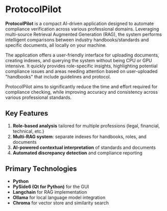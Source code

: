 # ProtocolPilot

**ProtocolPilot** is a compact AI-driven application designed to automate compliance verification across various professional domains. Leveraging multi-source Retrieval Augmented Generation (RAG), the system performs intelligent comparisons between industry handbooks/standards and specific documents, all locally on your machine.

The application offers a user-friendly interface for uploading documents, creating indexes, and querying the system without being CPU or GPU intensive. It quickly provides role-specific insights, highlighting potential compliance issues and areas needing attention based on user-uploaded "handbooks" that include guidelines and protocol.

ProtocolPilot aims to significantly reduce the time and effort required for compliance checking, while improving accuracy and consistency across various professional standards.

## Key Features

1. **Role-based analysis** tailored for multiple professions (legal, financial, technical, etc.)
2. **Multi-RAG system**: separate indexes for handbooks, roles, and documents
3. **AI-powered contextual interpretation** of standards and documents
4. **Automated discrepancy detection** and compliance reporting

## Primary Technologies

- **Python**
- **PySide6 (Qt for Python)** for the GUI
- **Langchain** for RAG implementation
- **Ollama** for local language model integration
- **Chroma** for vector store and similarity search
